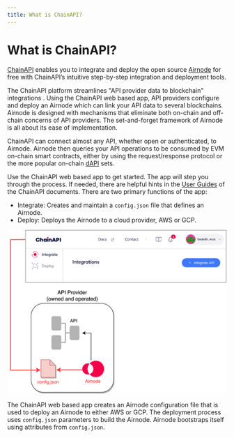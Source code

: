 ```yaml
---
title: What is ChainAPI?
---
```


# What is ChainAPI?

[ChainAPI](https://chainapi.com) enables you to integrate and deploy the open
source [Airnode](https://docs.api3.org/airnode/latest/) for free with ChainAPI’s intuitive
step-by-step integration and deployment tools.

The ChainAPI platform streamlines "API provider data to blockchain" integrations
. Using the ChainAPI web based app, API providers configure and deploy an
Airnode which can link your API data to several blockchains. Airnode is designed
with mechanisms that eliminate both on-chain and off-chain concerns of API
providers. The set-and-forget framework of Airnode is all about its ease of
implementation.

ChainAPI can connect almost any API, whether open or authenticated, to Airnode.
Airnode then queries your API operations to be consumed by EVM on-chain smart
contracts, either by using the request/response protocol or the more popular
on-chain [dAPI](https://docs.api3.org/dapis/) sets.

Use the ChainAPI web based app to get started. The app will step you through the
process. If needed, there are helpful hints in the
[User Guides](guides/integrations.md) of the ChainAPI documents. There
are two primary functions of the app:

- Integrate: Creates and maintain a `config.json` file that defines an Airnode.
- Deploy: Deploys the Airnode to a cloud provider, AWS or GCP.

![Screenshot](./images/what-overview.png)

The ChainAPI web based app creates an Airnode configuration file that is used to
deploy an Airnode to either AWS or GCP. The deployment process uses
`config.json` parameters to build the Airnode. Airnode bootstraps itself using
attributes from `config.json`.
